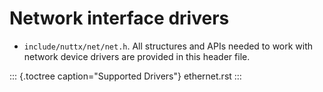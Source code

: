 Network interface drivers
=========================

-   `include/nuttx/net/net.h`. All structures and APIs needed to work
    with network device drivers are provided in this header file.

::: {.toctree caption="Supported Drivers"}
ethernet.rst
:::
